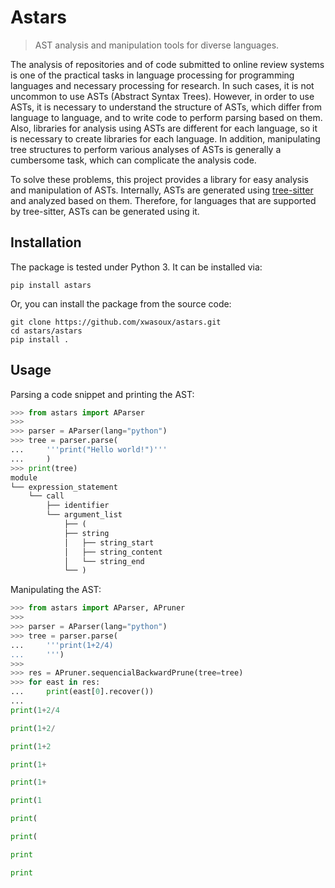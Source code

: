 # Astars

> AST analysis and manipulation tools for diverse languages.

The analysis of repositories and of code submitted to online review systems is one of the practical tasks in language processing for programming languages and necessary processing for research.
In such cases, it is not uncommon to use ASTs (Abstract Syntax Trees).
However, in order to use ASTs, it is necessary to understand the structure of ASTs, which differ from language to language, and to write code to perform parsing based on them.
Also, libraries for analysis using ASTs are different for each language, so it is necessary to create libraries for each language.
In addition, manipulating tree structures to perform various analyses of ASTs is generally a cumbersome task, which can complicate the analysis code.


To solve these problems, this project provides a library for easy analysis and manipulation of ASTs.
Internally, ASTs are generated using [tree-sitter](https://tree-sitter.github.io/tree-sitter/) and analyzed based on them.
Therefore, for languages that are supported by tree-sitter, ASTs can be generated using it.


## Installation
The package is tested under Python 3. It can be installed via:
```
pip install astars
```

Or, you can install the package from the source code:
```
git clone https://github.com/xwasoux/astars.git
cd astars/astars
pip install .
```

## Usage

Parsing a code snippet and printing the AST:

```python
>>> from astars import AParser
>>> 
>>> parser = AParser(lang="python")
>>> tree = parser.parse(
...     '''print("Hello world!")'''
...     )
>>> print(tree)
module
└── expression_statement
    └── call
        ├── identifier
        └── argument_list
            ├── (
            ├── string
            │   ├── string_start
            │   ├── string_content
            │   └── string_end
            └── )
```

Manipulating the AST:

```python
>>> from astars import AParser, APruner
>>> 
>>> parser = AParser(lang="python")
>>> tree = parser.parse(
...     '''print(1+2/4)
...     ''')
>>> 
>>> res = APruner.sequencialBackwardPrune(tree=tree)
>>> for east in res:
...     print(east[0].recover())
... 
print(1+2/4

print(1+2/

print(1+2

print(1+

print(1+

print(1

print(

print(

print

print


```
